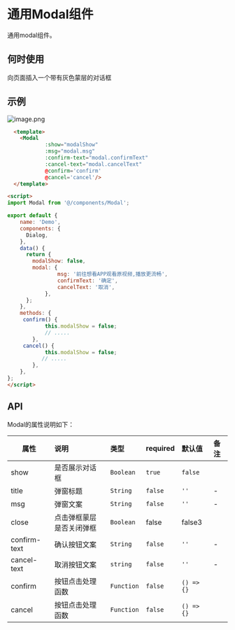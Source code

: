 # 通用Modal组件

通用modal组件。

## 何时使用

向页面插入一个带有灰色蒙层的对话框

## 示例

![image.png](http://t1.market.xiaomi.com/download/Browser/086bc94eab072458d14ed742ac78f7251da1e1dcb/1.png)

```html
  <template>
    <Modal
            :show="modalShow"
            :msg="modal.msg"
            :confirm-text="modal.confirmText"
            :cancel-text="modal.cancelText"
            @confirm='confirm'
            @cancel='cancel'/>
  </template>

<script>
import Modal from '@/components/Modal';

export default {
    name: 'Demo',
    components: {
      Dialog,
    },
    data() {
      return {
        modalShow: false,
        modal: {
                msg: '前往想看APP观看原视频,播放更流畅',
                confirmText: '确定',
                cancelText: '取消',
            },
      };
    },
    methods: {
     confirm() {
            this.modalShow = false;
			// .....
        },
     cancel() {
            this.modalShow = false;
           // .....
        },
    },
};
</script>
```

## API

Modal的属性说明如下：

| 属性         | 说明                      | 类型          | required | 默认值     | 备注 |
| ------------ | :------------------------ | :------------ | :------- | :--------- | :--- |
| show         | 是否展示对话框            | `Boolean`     | `true`   | `false`    |      |
| title        | 弹窗标题                  | `String`      | `false`  | `''`       | -    |
| msg          | 弹窗文案                  | `String`      | `false`  | `''`       | -    |
| close        | 点击弹框蒙层 是否关闭弹框 | ```Boolean``` | false    | false3     |      |
| confirm-text | 确认按钮文案              | `String`      | `false`  | `''`       | -    |
| cancel-text  | 取消按钮文案              | `string`      | `false`  | `''`       | -    |
| confirm      | 按钮点击处理函数          | `Function`    | `false`  | `() => {}` |      |
| cancel       | 按钮点击处理函数          | `Function`    | `false`  | `() => {}` |      |
